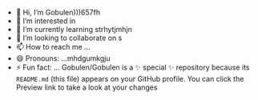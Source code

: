 - 👋 Hi, I’m Gobulen)))657fh
- 👀 I’m interested in 
- 🌱 I’m currently learning strhytjmhjn
- 💞️ I’m looking to collaborate on s
- 📫 How to reach me ...
- 😄 Pronouns: ...mhdgumkgju
- ⚡ Fun fact: ...
Gobulen/Gobulen is a ✨ special ✨ repository because its `README.md` (this file) appears on your GitHub profile.
You can click the Preview link to take a look at your changes
